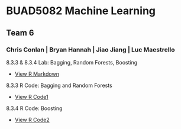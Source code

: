 
# BUAD5082 Machine Learning 
## Team 6
### Chris Conlan | Bryan Hannah | Jiao Jiang | Luc Maestrello

8.3.3 & 8.3.4 Lab: Bagging, Random Forests, Boosting
  - [View R Markdown](ipynb.html)

8.3.3 R Code: Bagging and Random Forests
  - [View R Code1](ipynb.html)

8.3.4 R Code: Boosting
  - [View R Code2](ipynb.html)
